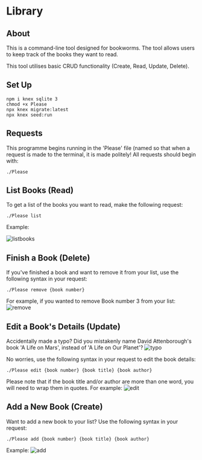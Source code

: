 # Library

## About

This is a command-line tool designed for bookworms. The tool allows users to keep track of the books they want to read. 

This tool utilises basic CRUD functionality (Create, Read, Update, Delete).

## Set Up

```
npm i knex sqlite 3
chmod +x Please
npx knex migrate:latest
npx knex seed:run
```

## Requests

This programme begins running in the 'Please' file (named so that when a request is made to the terminal, it is made politely!
All requests should begin with:

```
./Please
```

## List Books (Read)

To get a list of the books you want to read, make the following request:

```
./Please list
```

Example:

![listbooks](https://user-images.githubusercontent.com/77651862/119255894-2fa97500-bc12-11eb-8160-91da3f7855f4.png)


## Finish a Book (Delete)

If you've finished a book and want to remove it from your list, use the following syntax in your request:

```
./Please remove {book number}
```

For example, if you wanted to remove Book number 3 from your list:
![remove](https://user-images.githubusercontent.com/77651862/119256064-e0177900-bc12-11eb-9be7-553b142b8768.png)

## Edit a Book's Details (Update)

Accidentally made a typo? Did you mistakenly name David Attenborough's book 'A Life on Mars', instead of 'A Life on Our Planet'?
![typo](https://user-images.githubusercontent.com/77651862/119256221-c591cf80-bc13-11eb-83f9-1e9dcd7e983e.png)

No worries, use the following syntax in your request to edit the book details:

```
./Please edit {book number} {book title} {book author}
```

Please note that if the book title and/or author are more than one word, you will need to wrap them in quotes. For example:
![edit](https://user-images.githubusercontent.com/77651862/119256246-e9551580-bc13-11eb-8087-09ea1482c587.png)

## Add a New Book (Create)

Want to add a new book to your list? Use the following syntax in your request:

```
./Please add {book number} {book title} {book author}
```

Example:
![add](https://user-images.githubusercontent.com/77651862/119256276-0984d480-bc14-11eb-9634-3c2c9e642b7d.png)

